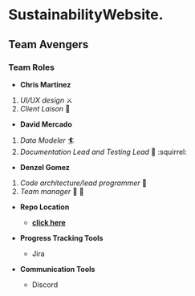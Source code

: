 
# SustainabilityWebsite.

## Team Avengers
### Team Roles  
* **Chris Martinez**
1. _UI/UX design_ :crossed_swords:
2. _Client Laison_ :tokyo_tower:

* **David Mercado**
1. _Data Modeler_ :surfer:
2. _Documentation Lead and Testing Lead_ :bookmark_tabs: :squirrel:

* **Denzel Gomez**
1. _Code architecture/lead programmer_ :hammer: 
2. _Team manager_ :santa: :gift:
  
  
* **Repo Location**
  - [**click here**](https://github.com/GGC-SD/SustainabilityWebsite)

* **Progress Tracking Tools**
  - Jira

* **Communication Tools**
  - Discord

